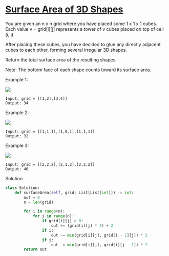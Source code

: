 # [Surface Area of 3D Shapes](https://leetcode.com/problems/surface-area-of-3d-shapes/description/)

You are given an n x n grid where you have placed some 1 x 1 x 1 cubes. Each value v = grid[i][j] represents a tower 
of v cubes placed on top of cell (i, j).

After placing these cubes, you have decided to glue any directly adjacent cubes to each other, forming several 
irregular 3D shapes.

Return the total surface area of the resulting shapes.

Note: The bottom face of each shape counts toward its surface area.

Example 1:

![](https://assets.leetcode.com/uploads/2021/01/08/tmp-grid2.jpg)

```
Input: grid = [[1,2],[3,4]]
Output: 34
```
Example 2:

![](https://assets.leetcode.com/uploads/2021/01/08/tmp-grid4.jpg)

```
Input: grid = [[1,1,1],[1,0,1],[1,1,1]]
Output: 32
```
Example 3:

![](https://assets.leetcode.com/uploads/2021/01/08/tmp-grid5.jpg)

```
Input: grid = [[2,2,2],[2,1,2],[2,2,2]]
Output: 46
```
Solution
```python
class Solution:
    def surfaceArea(self, grid: List[List[int]]) -> int:
        out = 0
        n = len(grid)

        for i in range(n):
            for j in range(n):
                if grid[i][j] > 0:
                    out += (grid[i][j] * 4) + 2
                if i:
                    out -= min(grid[i][j], grid[i - 1][j]) * 2
                if j:
                    out -= min(grid[i][j], grid[i][j - 1]) * 2
        return out
```